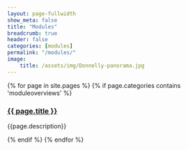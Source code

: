 ```yaml
---
layout: page-fullwidth
show_meta: false
title: "Modules"
breadcrumb: true
header: false
categories: [modules]
permalink: "/modules/"
image:
    title: /assets/img/Donnelly-panorama.jpg
---
```

<div class="item">
  {% for page in site.pages %}
    {% if page.categories contains 'moduleoverviews' %}
      <h3><a href="{{ site.url }}{{ site.baseurl }}{{ page.url }}">{{ page.title }}</a></h3>
      <p>{{page.description}}</p>  
    {% endif %}
  {% endfor %}
</div>
